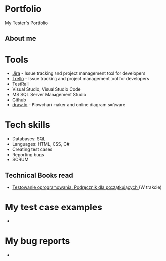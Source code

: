 # Portfolio
My Tester's Portfolio

## About me



# Tools
  - [Jira](https://www.atlassian.com/software/jira0) - Issue tracking and project management tool for developers
  - [Trello](https://trello.com/) - Issue tracking and project management tool for developers
  - TestRail
  - Visual Studio, Visual Studio Code
  - MS SQL Server Management Studio
  - Github
  - [draw.io](https://app.diagrams.net/) - Flowchart maker and online diagram software
    
# Tech skills
  - Databases: SQL
  - Languages: HTML, CSS, C#
  - Creating test cases
  - Reporting bugs
  - SCRUM

## Technical Books read
* [Testowanie oprogramowania. Podręcznik dla początkujących ](https://helion.pl/ksiazki/testowanie-oprogramowania-podrecznik-dla-poczatkujacych-rafal-pawlak,szteop.htm?_ga=NC.1384359092-1587824560&abpar1=desktop&abpar2=236563.1746781.&abpcid=41&abpid=11&bb_coid=3069019&bb_id=3#format/d) (W trakcie)

# My test case examples
  - 
    
# My bug reports
  - 

